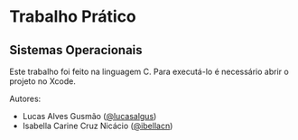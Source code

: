 # Trabalho Prático
## Sistemas Operacionais

Este trabalho foi feito na linguagem C. Para executá-lo é necessário abrir o projeto no Xcode.

Autores:
- Lucas Alves Gusmão ([@lucasalgus](https://github.com/lucasalgus))
- Isabella Carine Cruz Nicácio ([@ibellacn](https://github.com/ibellacn))

